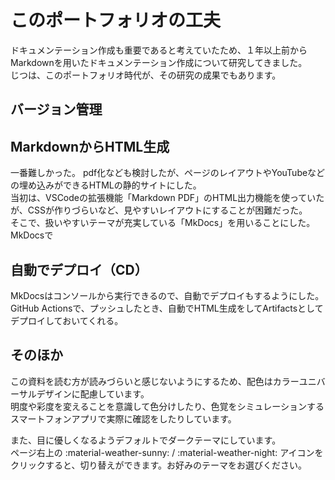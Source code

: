 # このポートフォリオの工夫

ドキュメンテーション作成も重要であると考えていたため、１年以上前からMarkdownを用いたドキュメンテーション作成について研究してきました。  
じつは、このポートフォリオ時代が、その研究の成果でもあります。  


## バージョン管理

## MarkdownからHTML生成
一番難しかった。
pdf化なども検討したが、ページのレイアウトやYouTubeなどの埋め込みができるHTMLの静的サイトにした。  
当初は、VSCodeの拡張機能「Markdown PDF」のHTML出力機能を使っていたが、CSSが作りづらいなど、見やすいレイアウトにすることが困難だった。  
そこで、扱いやすいテーマが充実している「MkDocs」を用いることにした。  
MkDocsで

## 自動でデプロイ（CD）
MkDocsはコンソールから実行できるので、自動でデプロイもするようにした。
GitHub Actionsで、プッシュしたとき、自動でHTML生成をしてArtifactsとしてデプロイしておいてくれる。

## そのほか
この資料を読む方が読みづらいと感じないようにするため、配色はカラーユニバーサルデザインに配慮しています。  
明度や彩度を変えることを意識して色分けしたり、色覚をシミュレーションするスマートフォンアプリで実際に確認をしたりしています。  
  
また、目に優しくなるようデフォルトでダークテーマにしています。  
ページ右上の :material-weather-sunny: / :material-weather-night: アイコンをクリックすると、切り替えができます。お好みのテーマをお選びください。  
